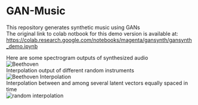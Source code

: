 # GAN-Music
This repository generates synthetic music using GANs  
The original link to colab notbook for this demo version is available at: https://colab.research.google.com/notebooks/magenta/gansynth/gansynth_demo.ipynb  

Here are some spectrogram outputs of synthesized audio  
![Beethoven](https://user-images.githubusercontent.com/43045590/127730619-41c13a45-1d56-4cbb-8f5f-539ec2be7587.png)  
Interpolation output of different random instruments  
![Beethoven Interpolation](https://user-images.githubusercontent.com/43045590/127730719-7a7b6c48-d3f6-4394-b4ac-56ecceaa59ce.png)  
Interpolation between and among several latent vectors equally spaced in time  
![random interpolation](https://user-images.githubusercontent.com/43045590/127730820-98b88ab0-6bcd-4dd5-8391-4888b0195640.png)

